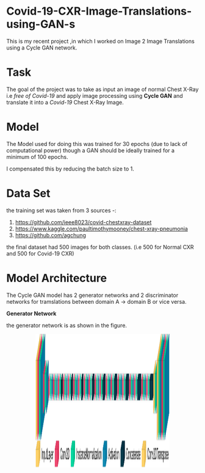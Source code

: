 # Covid-19-CXR-Image-Translations-using-GAN-s
This is my recent project ,in which I worked on Image 2 Image Translations using a Cycle GAN network. 

# Task
The goal of the project was to take as input an image of normal Chest X-Ray i.e *free of Covid-19* and apply image processing using **Cycle GAN** and translate it into a *Covid-19* Chest X-Ray Image.


# Model 
The Model used for doing this was trained for 30 epochs (due to lack of computational power) though a GAN should be ideally trained for a minimum of 100 epochs.

I compensated this by reducing the batch size to 1.

# Data Set 
the training set was taken from 3 sources -: 

1. https://github.com/ieee8023/covid-chestxray-dataset
2. https://www.kaggle.com/paultimothymooney/chest-xray-pneumonia
3. https://github.com/agchung

the final dataset had 500 images for both classes. (i.e 500 for Normal CXR and 500 for Covid-19 CXR)

# Model Architecture

The Cycle GAN model has 2 generator networks and 2 discriminator networks for tramslations between domain A -> domain B or vice versa.

**Generator Network**

the generator network is as shown in the figure.

<p align="center">
  <img src="./model_view.png" height ="350" width="350" title="hover text">
</p>




